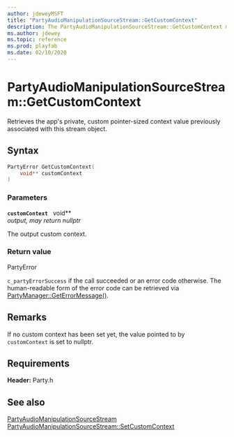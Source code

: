```yaml
---
author: jdeweyMSFT
title: "PartyAudioManipulationSourceStream::GetCustomContext"
description: The PartyAudioManipulationSourceStream::GetCustomContext method retrieves the app's private context value previously associated with this stream object.
ms.author: jdewey
ms.topic: reference
ms.prod: playfab
ms.date: 02/10/2020
---
```


# PartyAudioManipulationSourceStream::GetCustomContext  

Retrieves the app's private, custom pointer-sized context value previously associated with this stream object.  

## Syntax  
  
```cpp
PartyError GetCustomContext(  
    void** customContext  
)  
```  
  
### Parameters  
  
**`customContext`** &nbsp; void**  
*output, may return nullptr*  
  
The output custom context.  
  
  
### Return value  
PartyError
  
```c_partyErrorSuccess``` if the call succeeded or an error code otherwise. The human-readable form of the error code can be retrieved via [PartyManager::GetErrorMessage()](../../PartyManager/methods/partymanager_geterrormessage.md).
  
## Remarks  
  
If no custom context has been set yet, the value pointed to by `customContext` is set to nullptr.
  
## Requirements  
  
**Header:** Party.h
  
## See also  
[PartyAudioManipulationSourceStream](../partyaudiomanipulationsourcestream.md)  
[PartyAudioManipulationSourceStream::SetCustomContext](partyaudiomanipulationsourcestream_setcustomcontext.md)
  
  
